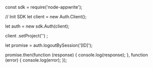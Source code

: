 const sdk = require('node-appwrite');

// Init SDK
let client = new Auth.Client();

let auth = new sdk.Auth(client);

client
    .setProject('')
;

let promise = auth.logoutBySession('[ID]');

promise.then(function (response) {
    console.log(response);
}, function (error) {
    console.log(error);
});